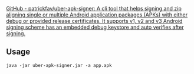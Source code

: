 
[GitHub - patrickfav/uber-apk-signer: A cli tool that helps signing and zip aligning single or multiple Android application packages (APKs) with either debug or provided release certificates. It supports v1, v2 and v3 Android signing scheme has an embedded debug keystore and auto verifies after signing.](https://github.com/patrickfav/uber-apk-signer)

## Usage

```
java -jar uber-apk-signer.jar -a app.apk
```